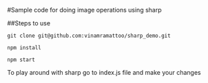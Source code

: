 #Sample code for doing image operations using sharp

##Steps to use
```
git clone git@github.com:vinamramattoo/sharp_demo.git

```

```
npm install

```

```
npm start
```

To play around with sharp go to index.js file and make your changes 
